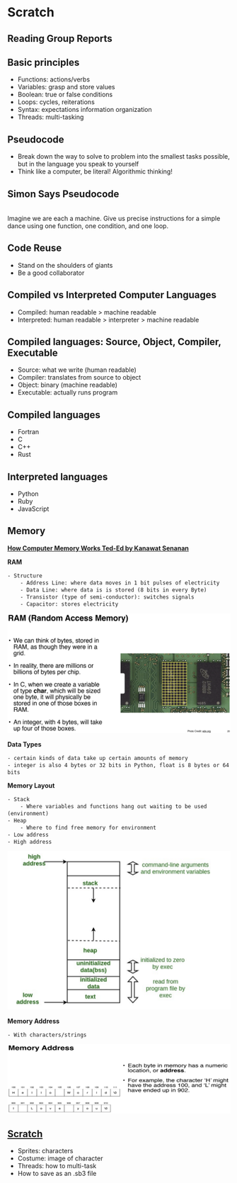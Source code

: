 # Scratch

## Reading Group Reports

## Basic principles
- Functions: actions/verbs
- Variables: grasp and store values
- Boolean: true or false conditions
- Loops: cycles, reiterations
- Syntax: expectations information organization
- Threads: multi-tasking

## Pseudocode
- Break down the way to solve to problem into the smallest tasks possible, but in the language you speak to yourself
- Think like a computer, be literal! Algorithmic thinking!

## Simon Says Pseudocode
<br>Imagine we are each a machine. Give us precise instructions for a simple dance using one function, one condition, and one loop.</br>

## Code Reuse
- Stand on the shoulders of giants
- Be a good collaborator

## Compiled vs Interpreted Computer Languages
- Compiled: human readable > machine readable
- Interpreted: human readable > interpreter > machine readable

## Compiled languages: Source, Object, Compiler, Executable
- Source: what we write (human readable)
- Compiler: translates from source to object
- Object: binary (machine readable)
- Executable: actually runs program

## Compiled languages
- Fortran
- C
- C++
- Rust

## Interpreted languages
- Python
- Ruby
- JavaScript

## Memory

**[How Computer Memory Works Ted-Ed by Kanawat Senanan](https://www.youtube.com/watch?v=p3q5zWCw8J4)**

**RAM**

	- Structure
		- Address Line: where data moves in 1 bit pulses of electricity
		- Data Line: where data is is stored (8 bits in every Byte)
		- Transistor (type of semi-conductor): switches signals
		- Capacitor: stores electricity

![](img/RAM.png)

**Data Types**

	- certain kinds of data take up certain amounts of memory
	- integer is also 4 bytes or 32 bits in Python, float is 8 bytes or 64 bits


**Memory Layout**

	- Stack
		- Where variables and functions hang out waiting to be used (environment)
	- Heap
		- Where to find free memory for environment
	- Low address
	- High address

![](img/stack.png)

**Memory Address**

	- With characters/strings

![](img/indices.png)

## [Scratch](https://scratch.mit.edu/)
- Sprites: characters
- Costume: image of character
- Threads: how to multi-task
- How to save as an .sb3 file

